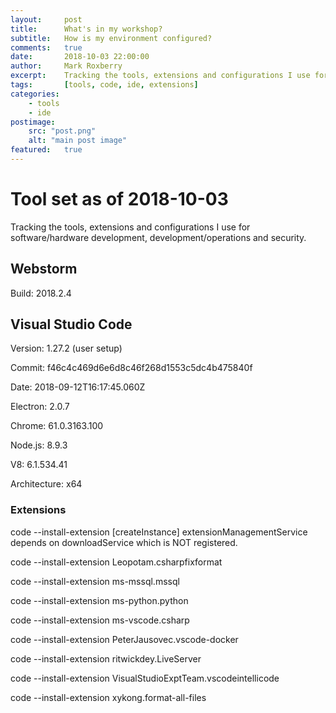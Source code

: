 ```yaml
---
layout:     post
title:      What's in my workshop?
subtitle:   How is my environment configured?
comments:   true
date:       2018-10-03 22:00:00
author:     Mark Roxberry
excerpt:    Tracking the tools, extensions and configurations I use for software/hardware development, development/operations and security.
tags:       [tools, code, ide, extensions]
categories:
    - tools
    - ide
postimage: 
    src: "post.png"
    alt: "main post image"
featured:   true
---
```

# Tool set as of 2018-10-03

Tracking the tools, extensions and configurations I use for software/hardware development, development/operations and security.
## Webstorm

Build: 2018.2.4


## Visual Studio Code 

Version: 1.27.2 (user setup)

Commit: f46c4c469d6e6d8c46f268d1553c5dc4b475840f

Date: 2018-09-12T16:17:45.060Z

Electron: 2.0.7

Chrome: 61.0.3163.100

Node.js: 8.9.3

V8: 6.1.534.41

Architecture: x64

### Extensions

code --install-extension [createInstance] extensionManagementService depends on downloadService which is NOT registered.

code --install-extension Leopotam.csharpfixformat

code --install-extension ms-mssql.mssql

code --install-extension ms-python.python

code --install-extension ms-vscode.csharp

code --install-extension PeterJausovec.vscode-docker

code --install-extension ritwickdey.LiveServer

code --install-extension VisualStudioExptTeam.vscodeintellicode

code --install-extension xykong.format-all-files